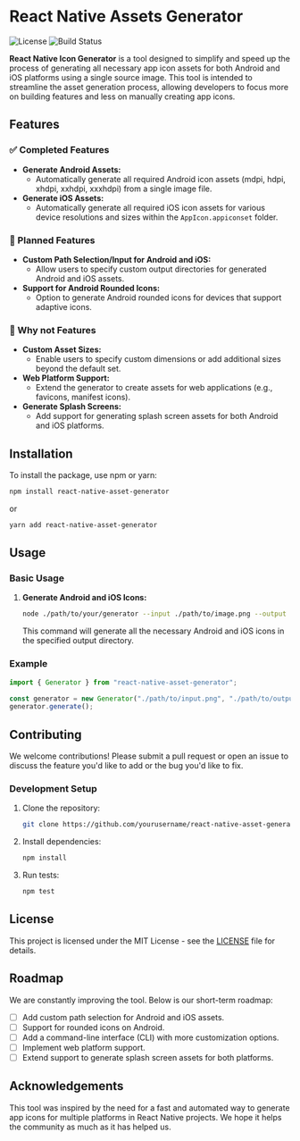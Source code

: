 # React Native Assets Generator

![License](https://img.shields.io/badge/license-MIT-blue.svg)
![Build Status](https://img.shields.io/badge/build-passing-brightgreen.svg)

**React Native Icon Generator** is a tool designed to simplify and speed up the process of generating all necessary app icon assets for both Android and iOS platforms using a single source image. This tool is intended to streamline the asset generation process, allowing developers to focus more on building features and less on manually creating app icons.

## Features

### ✅ Completed Features

- **Generate Android Assets:**
  - Automatically generate all required Android icon assets (mdpi, hdpi, xhdpi, xxhdpi, xxxhdpi) from a single image file.
- **Generate iOS Assets:**
  - Automatically generate all required iOS icon assets for various device resolutions and sizes within the `AppIcon.appiconset` folder.

### 🚧 Planned Features

- **Custom Path Selection/Input for Android and iOS:**
  - Allow users to specify custom output directories for generated Android and iOS assets.
- **Support for Android Rounded Icons:**
  - Option to generate Android rounded icons for devices that support adaptive icons.

### 🤔 Why not Features

- **Custom Asset Sizes:**
  - Enable users to specify custom dimensions or add additional sizes beyond the default set.
- **Web Platform Support:**
  - Extend the generator to create assets for web applications (e.g., favicons, manifest icons).
- **Generate Splash Screens:**
  - Add support for generating splash screen assets for both Android and iOS platforms.

## Installation

To install the package, use npm or yarn:

```bash
npm install react-native-asset-generator
```

or

```bash
yarn add react-native-asset-generator
```

## Usage

### Basic Usage

1. **Generate Android and iOS Icons:**

   ```bash
   node ./path/to/your/generator --input ./path/to/image.png --output ./output/directory
   ```

   This command will generate all the necessary Android and iOS icons in the specified output directory.

### Example

```typescript
import { Generator } from "react-native-asset-generator";

const generator = new Generator("./path/to/input.png", "./path/to/output");
generator.generate();
```

## Contributing

We welcome contributions! Please submit a pull request or open an issue to discuss the feature you'd like to add or the bug you'd like to fix.

### Development Setup

1. Clone the repository:
   ```bash
   git clone https://github.com/yourusername/react-native-asset-generator.git
   ```
2. Install dependencies:
   ```bash
   npm install
   ```
3. Run tests:
   ```bash
   npm test
   ```

## License

This project is licensed under the MIT License - see the [LICENSE](LICENSE) file for details.

## Roadmap

We are constantly improving the tool. Below is our short-term roadmap:

- [ ] Add custom path selection for Android and iOS assets.
- [ ] Support for rounded icons on Android.
- [ ] Add a command-line interface (CLI) with more customization options.
- [ ] Implement web platform support.
- [ ] Extend support to generate splash screen assets for both platforms.

## Acknowledgements

This tool was inspired by the need for a fast and automated way to generate app icons for multiple platforms in React Native projects. We hope it helps the community as much as it has helped us.

